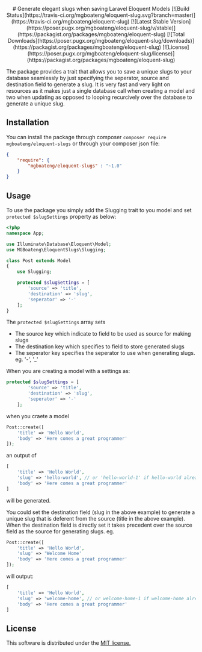 <p align="center">
# Generate elegant slugs when saving Laravel Eloquent Models 
[![Build Status](https://travis-ci.org/mgboateng/eloquent-slug.svg?branch=master)](https://travis-ci.org/mgboateng/eloquent-slug)
[![Latest Stable Version](https://poser.pugx.org/mgboateng/eloquent-slug/v/stable)](https://packagist.org/packages/mgboateng/eloquent-slug)
[![Total Downloads](https://poser.pugx.org/mgboateng/eloquent-slug/downloads)](https://packagist.org/packages/mgboateng/eloquent-slug)
[![License](https://poser.pugx.org/mgboateng/eloquent-slug/license)](https://packagist.org/packages/mgboateng/eloquent-slug)
</p>

The package provides a trait that allows you to save a unique slugs to your database seamlessly by just specifying the 
seperator, source and destination field to generate a slug. It is very fast and very light on
resources as it makes just a single database call when creating a model and two when updating
as opposed to looping recurcively over the database to generate a unique slug.

## Installation
You can install the package through composer `composer require mgboateng/eloquent-slugs` or 
through your composer json file:
```json
{
    "require": {
        "mgboateng/eloquent-slugs" : "~1.0"          
    }
}
```
## Usage
To use the package you simply add the Slugging trait to you model and set `protected $slugSettings` 
property as below:
```php
<?php 
namespace App;

use Illuminate\Database\Eloquent\Model;
use MGBoateng\EloquentSlugs\Slugging;

class Post extends Model 
{
    use Slugging;

    protected $slugSettings = [
        'source' => 'title',
        'destination' => 'slug',
        'seperator' => '-'
    ];    
}
```
The `protected $slugSettings` array sets
- The source key which indicate to field to be used as source for making slugs
- The destination key which specifies to field to store generated slugs
- The seperator key specifies the seperator to use when generating slugs. eg. '-', '_'

When you are creating a model with a settings as:
```php
protected $slugSettings = [
        'source' => 'title',
        'destination' => 'slug',
        'seperator' => '-'
    ];    
```
when you craete a model

```php
Post::create([
    'title' => 'Hello World',
    'body' => 'Here comes a great programmer'
]);
```
an output of 
```php
[
    'title' => 'Hello World',
    'slug' => 'hello-world', // or 'hello-world-1' if hello-world already exist
    'body' => 'Here comes a great programmer'
]
```
will be generated.

You could set the destination field (slug in the above example) to generate a unique slug that is
deferent from the source (title in the above example). When the destination field is directly set
it takes precedent over the source field as the source for generating slugs. eg.
```php
Post::create([
    'title' => 'Hello World',
    'slug' => 'Welcome Home'
    'body' => 'Here comes a great programmer'
]);
```
will output:

```php
[
    'title' => 'Hello World',
    'slug' => 'welcome-home', // or welcome-home-1 if welcome-home already exist
    'body' => 'Here comes a great programmer'
]
```

## License
This software is distributed under the [MIT license.](LICENSE)


